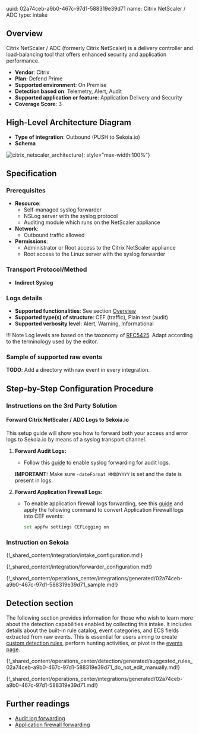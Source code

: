 uuid: 02a74ceb-a9b0-467c-97d1-588319e39d71
name: Citrix NetScaler / ADC
type: intake

## Overview

Citrix NetScaler / ADC (formerly Citrix NetScaler) is a delivery controller and load-balancing tool that offers enhanced security and application performance.

- **Vendor**: Citrix
- **Plan**: Defend Prime
- **Supported environment**: On Premise
- **Detection based on**: Telemetry, Alert, Audit
- **Supported application or feature**: Application Delivery and Security
- **Coverage Score**: 3

## High-Level Architecture Diagram

- **Type of integration**: Outbound (PUSH to Sekoia.io)
- **Schema**

![citrix_netscaler_architecture](/assets/integration/citrix_netscaler_architecture.png){: style="max-width:100%"}

## Specification

### Prerequisites

- **Resource**:
    - Self-managed syslog forwarder
    - NSLog server with the syslog protocol
    - Auditing module which runs on the NetScaler appliance
- **Network**:
    - Outbound traffic allowed
- **Permissions**:
    - Administrator or Root access to the Citrix NetScaler appliance
    - Root access to the Linux server with the syslog forwarder

### Transport Protocol/Method

- **Indirect Syslog**

### Logs details

- **Supported functionalities**: See section [Overview](#overview)
- **Supported type(s) of structure**: CEF (traffic), Plain text (audit)
- **Supported verbosity level**: Alert, Warning, Informational

!!! Note
    Log levels are based on the taxonomy of [RFC5425](https://datatracker.ietf.org/doc/html/rfc5424). Adapt according to the terminology used by the editor.

### Sample of supported raw events

**TODO**: Add a directory with raw event in every integration.

## Step-by-Step Configuration Procedure

### Instructions on the 3rd Party Solution

#### Forward Citrix NetScaler / ADC Logs to Sekoia.io

This setup guide will show you how to forward both your access and error logs to Sekoia.io by means of a syslog transport channel.

1. **Forward Audit Logs:**
   - Follow this [guide](https://docs.netscaler.com/en-us/citrix-adc/current-release/system/audit-logging/configuring-audit-logging.html) to enable syslog forwarding for audit logs.

   **IMPORTANT:** Make sure `-dateFormat MMDDYYYY` is set and the date is present in logs.

2. **Forward Application Firewall Logs:**
   - To enable application firewall logs forwarding, see this [guide](https://support.citrix.com/article/CTX138973/how-to-send-application-firewall-messages-to-a-separate-syslog-server) and apply the following command to convert Application Firewall logs into CEF events:

     ```bash
     set appfw settings CEFLogging on
     ```

### Instruction on Sekoia

{!_shared_content/integration/intake_configuration.md!}

{!_shared_content/integration/forwarder_configuration.md!}

{!_shared_content/operations_center/integrations/generated/02a74ceb-a9b0-467c-97d1-588319e39d71_sample.md!}

## Detection section

The following section provides information for those who wish to learn more about the detection capabilities enabled by collecting this intake. It includes details about the built-in rule catalog, event categories, and ECS fields extracted from raw events. This is essential for users aiming to create [custom detection rules](/docs/xdr/features/detect/sigma.md), perform hunting activities, or pivot in the [events page](/docs/xdr/features/investigate/events.md).

{!_shared_content/operations_center/detection/generated/suggested_rules_02a74ceb-a9b0-467c-97d1-588319e39d71_do_not_edit_manually.md!}

{!_shared_content/operations_center/integrations/generated/02a74ceb-a9b0-467c-97d1-588319e39d71.md!}

## Further readings

- [Audit log forwarding](https://docs.netscaler.com/en-us/citrix-adc/current-release/system/audit-logging/configuring-audit-logging.html)
- [Application firewall forwarding](https://support.citrix.com/article/CTX138973/how-to-send-application-firewall-messages-to-a-separate-syslog-server)